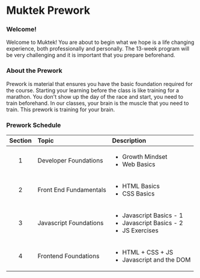 # Muktek Prework

### Welcome!

Welcome to Muktek! You are about to begin what we hope is a life changing experience, both professionally and personally. The 13-week program will be very challenging and it is important that you prepare beforehand.

### About the Prework

Prework is material that ensures you have the basic foundation required for the course. Starting your learning before the class is like training for a marathon. You don't show up the day of the race and start, you need to train beforehand. In our classes, your brain is the muscle that you need to train. This prework is training for your brain.

### Prework Schedule

| Section | Topic | Description |
| :--: | :-- | :-- |
| 1 | Developer Foundations | <ul><li>Growth Mindset </li><li>Web Basics</li></ul> |
| 2 | Front End Fundamentals | <ul><li>HTML Basics</li><li>CSS Basics</li></ul> |
| 3 | Javascript Foundations | <ul><li>Javascript Basics - 1</li><li>Javascript Basics - 2</li><li>JS Exercises</li></ul> |
| 4 | Frontend Foundations | <ul><li>HTML + CSS + JS</li><li>Javascript and the DOM</li></ul> |
